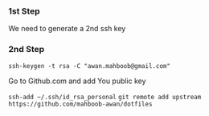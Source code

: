 ### 1st Step

We need to generate a 2nd ssh key

### 2nd Step

```ssh-keygen -t rsa -C "awan.mahboob@gmail.com"```

Go to Github.com and add You public key

```ssh-add ~/.ssh/id_rsa_personal```
```git remote add upstream https://github.com/mahboob-awan/dotfiles```


